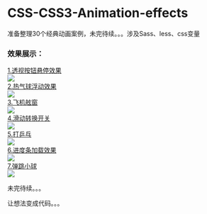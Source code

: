 # CSS-CSS3-Animation-effects
准备整理30个经典动画案例，未完待续。。。涉及Sass、less、css变量
### 效果展示：  
[1.透视按钮悬停效果](https://github.com/SUNNERCMS/CSS-CSS3-Animation-effects/tree/master/1.Perspective%20button%20hover%20effect)  
![](https://github.com/SUNNERCMS/CSS-CSS3-Animation-effects/blob/master/animation-gif/1.%E9%80%8F%E8%A7%86%E6%8C%89%E9%92%AE%E6%82%AC%E5%81%9C%E6%95%88%E6%9E%9C.gif)   
[2.热气球浮动效果](https://github.com/SUNNERCMS/CSS-CSS3-Animation-effects/blob/master/2.hot-air%20balloon/hot-air%20balloon.md)  
![](https://github.com/SUNNERCMS/CSS-CSS3-Animation-effects/blob/master/animation-gif/2%E7%83%AD%E6%B0%94%E7%90%83.gif)  
[3.飞机舷窗](https://github.com/SUNNERCMS/CSS-CSS3-Animation-effects/blob/master/3.Airplane%20window%20toggle/readme.md)  
![](https://github.com/SUNNERCMS/CSS-CSS3-Animation-effects/blob/master/animation-gif/3.airplane%20window%20toggle.gif)  
[4.滑动转换开关](https://github.com/SUNNERCMS/CSS-CSS3-Animation-effects/tree/master/4.Sleek%20sliding%20toggle%20checkbox)  
![](https://github.com/SUNNERCMS/CSS-CSS3-Animation-effects/blob/master/animation-gif/4.%E6%BB%91%E5%8A%A8%E5%88%87%E6%8D%A2%E5%BC%80%E5%85%B3.gif)  
[5.打乒乓](https://github.com/SUNNERCMS/CSS-CSS3-Animation-effects/tree/master/5.PingPong%20animation)  
![](https://github.com/SUNNERCMS/CSS-CSS3-Animation-effects/blob/master/animation-gif/5.%E4%B9%92%E4%B9%93.gif)  
[6.进度条加载效果](https://github.com/SUNNERCMS/CSS-CSS3-Animation-effects/blob/master/6.Load%20progress%20bar/readme.md)   
![](https://github.com/SUNNERCMS/CSS-CSS3-Animation-effects/blob/master/animation-gif/6.%E5%8A%A0%E8%BD%BD%E8%BF%9B%E5%BA%A6%E6%9D%A1.gif)   
[7.弹跳小球](https://github.com/SUNNERCMS/CSS-CSS3-Animation-effects/blob/master/7.bouncing%20ball/readme.md)  
![](https://github.com/SUNNERCMS/CSS-CSS3-Animation-effects/blob/master/animation-gif/7.bouncing.gif)  


未完待续。。。

让想法变成代码。。。
